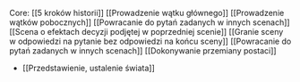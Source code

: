 Core: [[5 kroków historii]]
[[Prowadzenie wątku głównego]]
[[Prowadzenie wątków pobocznych]]
[[Powracanie do pytań zadanych w innych scenach]]
[[Scena o efektach decyzji podjętej w poprzedniej scenie]]
[[Granie sceny w odpowiedzi na pytanie bez odpowiedzi na końcu sceny]]
[[Powracanie do pytań zadanych w innych scenach]]
[[Dokonywanie przemiany postaci]]

- [[Przedstawienie, ustalenie świata]]
